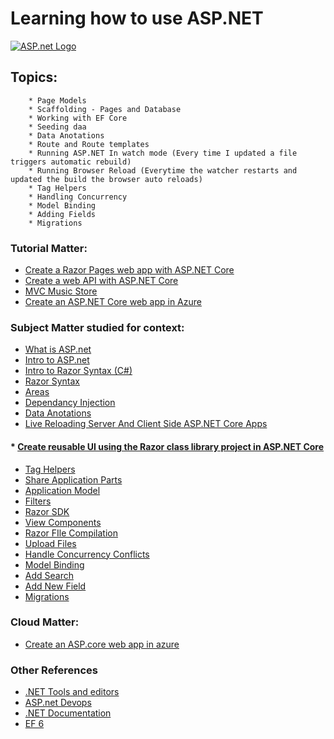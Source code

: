 # Learning how to use ASP.NET

[![ASP.net Logo](https://cdn-cloudflare.ga/assets/ag-two-week-report/_asp-net.png)](https://dotnet.microsoft.com/apps/aspnet)

## Topics:
		* Page Models
		* Scaffolding - Pages and Database
		* Working with EF Core
		* Seeding daa
		* Data Anotations
		* Route and Route templates
		* Running ASP.NET In watch mode (Every time I updated a file triggers automatic rebuild)
		* Running Browser Reload (Everytime the watcher restarts and updated the build the browser auto reloads)
		* Tag Helpers
		* Handling Concurrency
		* Model Binding
		* Adding Fields 
		* Migrations
	
### Tutorial Matter: 
* [Create a Razor Pages web app with ASP.NET Core](https://docs.microsoft.com/en-us/aspnet/core/tutorials/razor-pages/model?view=aspnetcore-3.1&tabs=visual-studio-mac)
* [Create a web API with ASP.NET Core](https://docs.microsoft.com/en-us/aspnet/core/tutorials/first-web-api?view=aspnetcore-3.1&tabs=visual-studio)	
* [MVC Music Store](https://docs.microsoft.com/en-us/aspnet/mvc/overview/older-versions/mvc-music-store/)
* [Create an ASP.NET Core web app in Azure](https://tutorials.visualstudio.com/aspnet-azure/create)

### Subject Matter studied for context:
* [What is ASP.net](https://dotnet.microsoft.com/learn/aspnet/what-is-aspnet)
* [Intro to ASP.net](https://docs.microsoft.com/en-us/aspnet/core/razor-pages/?view=aspnetcore-3.1&tabs=visual-studio)
* [Intro to Razor Syntax (C#)](https://docs.microsoft.com/en-us/aspnet/web-pages/overview/getting-started/introducing-razor-syntax-c#basic-syntax)
* [Razor Syntax](https://docs.microsoft.com/en-us/aspnet/core/mvc/views/razor?view=aspnetcore-3.1#razor-syntax)
* [Areas](https://docs.microsoft.com/en-us/aspnet/core/mvc/controllers/areas?view=aspnetcore-3.1)
* [Dependancy Injection](https://docs.microsoft.com/en-us/aspnet/core/fundamentals/dependency-injection?view=aspnetcore-3.1)
* [Data Anotations](https://docs.microsoft.com/en-us/aspnet/mvc/overview/older-versions/mvc-music-store/mvc-music-store-part-6)
* [Live Reloading Server And Client Side ASP.NET Core Apps](https://weblog.west-wind.com/posts/2019/May/18/Live-Reloading-Server-Side-ASPNET-Core-Apps)
#### * [Create reusable UI using the Razor class library project in ASP.NET Core](https://docs.microsoft.com/en-us/aspnet/core/razor-pages/ui-class?view=aspnetcore-3.1&tabs=visual-studio)
* [Tag Helpers](https://docs.microsoft.com/en-us/aspnet/core/mvc/views/working-with-forms?view=aspnetcore-3.1)
* [Share Application Parts](https://docs.microsoft.com/en-us/aspnet/core/mvc/advanced/app-parts?view=aspnetcore-3.1)
* [Application Model](https://docs.microsoft.com/en-us/aspnet/core/mvc/controllers/application-model?view=aspnetcore-3.1)
* [Filters](https://docs.microsoft.com/en-us/aspnet/core/mvc/controllers/filters?view=aspnetcore-3.1)
* [Razor SDK](https://docs.microsoft.com/en-us/aspnet/core/razor-pages/sdk?view=aspnetcore-3.1)
* [View Components](https://docs.microsoft.com/en-us/aspnet/core/mvc/views/view-components?view=aspnetcore-3.1)
* [Razor FIle Compilation](https://docs.microsoft.com/en-us/aspnet/core/mvc/views/view-compilation?view=aspnetcore-3.1&tabs=visual-studio)
* [Upload Files](https://docs.microsoft.com/en-us/aspnet/core/mvc/models/file-uploads?view=aspnetcore-3.1)
* [Handle Concurrency Conflicts](https://docs.microsoft.com/en-us/aspnet/core/data/ef-rp/concurrency?view=aspnetcore-3.1&tabs=visual-studio#concurrency-conflicts)
* [Model Binding](https://docs.microsoft.com/en-us/aspnet/core/mvc/models/model-binding?view=aspnetcore-3.1)
* [Add Search](https://docs.microsoft.com/en-us/aspnet/core/tutorials/razor-pages/search?view=aspnetcore-3.1)
* [Add New Field](https://docs.microsoft.com/en-us/aspnet/core/tutorials/razor-pages/new-field?view=aspnetcore-3.1&tabs=visual-studio)
* [Migrations](https://docs.microsoft.com/en-us/ef/core/managing-schemas/migrations/?tabs=dotnet-core-cli)

### Cloud Matter:
* [Create an ASP.core web app in azure](https://tutorials.visualstudio.com/aspnet-azure/create)

### Other References 
* [.NET Tools and editors](https://dotnet.microsoft.com/platform/tools)
* [ASP.net Devops](https://channel9.msdn.com/Tags/asp.net-devops)
* [.NET Documentation](https://docs.microsoft.com/en-us/dotnet/)
* [EF 6](https://docs.microsoft.com/en-us/ef/ef6/)
